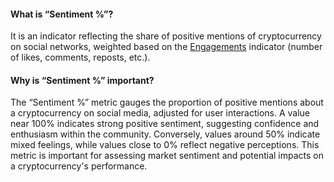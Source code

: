 #### What is “Sentiment %”?

It is an indicator reflecting the share of positive mentions of cryptocurrency on social networks, weighted based on the [Engagements](https://www.tradingview.com/?solution=43000739598) indicator (number of likes, comments, reposts, etc.). 

#### Why is “Sentiment %” important?

The “Sentiment %” metric gauges the proportion of positive mentions about a cryptocurrency on social media, adjusted for user interactions. A value near 100% indicates strong positive sentiment, suggesting confidence and enthusiasm within the community. Conversely, values around 50% indicate mixed feelings, while values close to 0% reflect negative perceptions. This metric is important for assessing market sentiment and potential impacts on a cryptocurrency's performance.